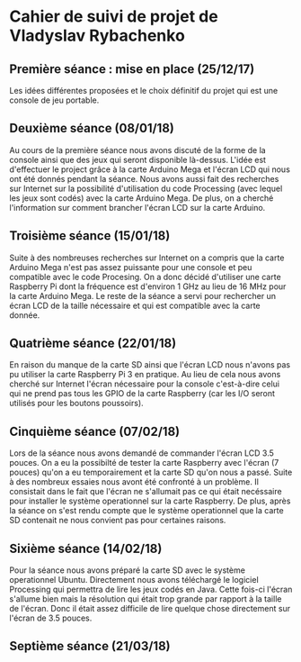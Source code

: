 Cahier de suivi de projet de Vladyslav Rybachenko
==

Première séance : mise en place (25/12/17)
--
Les idées différentes proposées et le choix définitif du projet qui est une console de jeu portable.

Deuxième séance (08/01/18)
--
Au cours de la première séance nous avons discuté de la forme de la console ainsi que des jeux qui seront disponible là-dessus. L'idée est d'effectuer le project grâce à la carte Arduino Mega et l'écran LCD qui nous ont été donnés pendant la séance. Nous avons aussi fait des recherches sur Internet sur la possibilité d'utilisation du code Processing (avec lequel les jeux sont codés) avec la carte Arduino Mega. De plus, on a cherché l'information sur comment brancher l'écran LCD sur la carte Arduino. 

Troisième séance (15/01/18)
--
Suite à des nombreuses recherches sur Internet on a compris que la carte Arduino Mega n'est pas assez puissante pour une console et peu compatible avec le code Procesing. On a donc décidé d'utiliser une carte Raspberry Pi dont la fréquence est d'environ 1 GHz au lieu de 16 MHz pour la carte Arduino Mega. Le reste de la séance a servi pour rechercher un écran LCD de la taille nécessaire et qui est compatible avec la carte donnée.    

Quatrième séance (22/01/18)
--
En raison du manque de la carte SD ainsi que l'écran LCD nous n'avons pas pu utiliser la carte Raspberry Pi 3 en pratique. Au lieu de cela nous avons cherché sur Internet l'écran nécessaire pour la console c'est-à-dire celui qui ne prend pas tous les GPIO de la carte Raspberry (car les I/O seront utilisés pour les boutons poussoirs). 

Cinquième séance (07/02/18)
--
Lors de la séance nous avons demandé de commander l'écran LCD 3.5 pouces. On a eu la possibilté de tester la carte Raspberry avec l'écran (7 pouces) qu'on a eu temporairement et la carte SD qu'on nous a passé. Suite à des nombreux essaies nous avont été confronté à un problème. Il consistait dans le fait que l'écran ne s'allumait pas ce qui était necéssaire pour installer le système operationnel sur la carte Raspberry. De plus, après la séance on s'est rendu compte que le système operationnel que la carte SD contenait ne nous convient pas pour certaines raisons. 

Sixième séance (14/02/18)
--
Pour la séance nous avons préparé la carte SD avec le système operationnel Ubuntu. Directement nous avons téléchargé le logiciel Processing qui permettra de lire les jeux codés en Java. Cette fois-ci l'écran s'allume bien mais la résolution qui était trop grande par rapport à la taille de l'écran. Donc il était assez difficile de lire quelque chose directement sur l'écran de 3.5 pouces.  

Septième séance (21/03/18)
--
